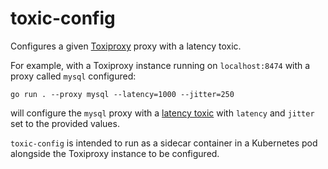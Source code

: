 # toxic-config

Configures a given [Toxiproxy](https://github.com/Shopify/toxiproxy) proxy with a latency toxic.

For example, with a Toxiproxy instance running on `localhost:8474` with a proxy called `mysql` configured:

```
go run . --proxy mysql --latency=1000 --jitter=250
```

will configure the `mysql` proxy with a [latency toxic](https://github.com/Shopify/toxiproxy#latency) with `latency` and `jitter` set to the provided values.

`toxic-config` is intended to run as a sidecar container in a Kubernetes pod alongside the Toxiproxy instance to be configured.
